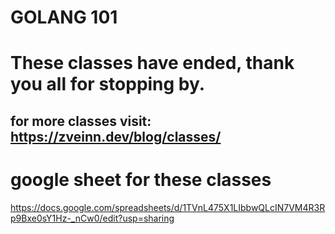 # GOLANG 101

# These classes have ended, thank you all for stopping by.
## for more classes visit: https://zveinn.dev/blog/classes/

# google sheet for these classes
https://docs.google.com/spreadsheets/d/1TVnL475X1LIbbwQLcIN7VM4R3Rp9Bxe0sY1Hz-_nCw0/edit?usp=sharing